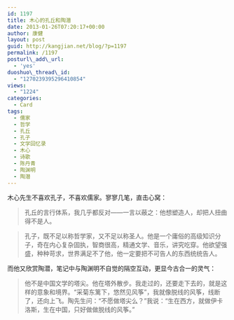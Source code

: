 ```yaml
---
id: 1197
title: 木心的孔丘和陶潜
date: 2013-01-26T07:20:17+00:00
author: 康健
layout: post
guid: http://kangjian.net/blog/?p=1197
permalink: /1197
posturl\_add\_url:
  - 'yes'
duoshuo\_thread\_id:
  - "1270239395296410854"
views:
  - "1224"
categories:
  - Card
tags:
  - 儒家
  - 哲学
  - 孔丘
  - 孔子
  - 文学回忆录
  - 木心
  - 诗歌
  - 陈丹青
  - 陶渊明
  - 陶潜
---
```

木心先生不喜欢孔子，不喜欢儒家。寥寥几笔，直击心窝：

> 孔丘的言行体系，我几乎都反对——一言以蔽之：他想塑造人，却把人扭曲得不是人。 

> 孔子，既不足以称哲学家，又不足以称圣人。他是一个庸俗的高级知识分子，奇在内心复杂固执，智商很高，精通文学、音乐，讲究吃穿。他欲望强盛，种种苛求，世界满足不了他，他一定要把不可告人的东西统统告人。 

而他又欣赏陶潜，笔记中与陶渊明不自觉的隔空互动，更显今古合一的灵气：

> 他不是中国文学的塔尖。他在塔外散步。我走过的，还要走下去的，就是这样的意象和境界。“采菊东篱下，悠然见风筝”，我就像脱线的风筝，线断了，还向上飞。陶先生问：“不愿做塔尖么？”我说：“生在西方，就做伊卡洛斯，生在中国，只好做做脱线的风筝。”